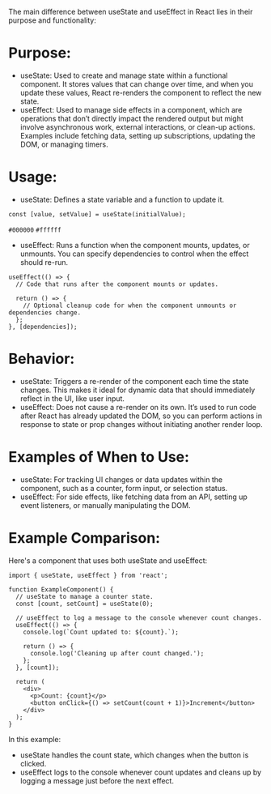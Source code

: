 The main difference between useState and useEffect in React lies in their purpose and functionality:

# Purpose:
+ useState: Used to create and manage state within a functional component. It stores values that can change over time, and when you update these values, React re-renders the component to reflect the new state.
+ useEffect: Used to manage side effects in a component, which are operations that don’t directly impact the rendered output but might involve asynchronous work, external interactions, or clean-up actions. Examples include fetching data, setting up subscriptions, updating the DOM, or managing timers.

# Usage:
+ useState: Defines a state variable and a function to update it.
```
const [value, setValue] = useState(initialValue);
```
`#000000`
`#ffffff`
+ useEffect: Runs a function when the component mounts, updates, or unmounts. You can specify dependencies to control when the effect should re-run.
```
useEffect(() => {
  // Code that runs after the component mounts or updates.

  return () => {
    // Optional cleanup code for when the component unmounts or dependencies change.
  };
}, [dependencies]);
```

# Behavior:
+ useState: Triggers a re-render of the component each time the state changes. This makes it ideal for dynamic data that should immediately reflect in the UI, like user input.
+ useEffect: Does not cause a re-render on its own. It’s used to run code after React has already updated the DOM, so you can perform actions in response to state or prop changes without initiating another render loop.

# Examples of When to Use:
+ useState: For tracking UI changes or data updates within the component, such as a counter, form input, or selection status.
+ useEffect: For side effects, like fetching data from an API, setting up event listeners, or manually manipulating the DOM.

# Example Comparison:
Here's a component that uses both useState and useEffect:
```
import { useState, useEffect } from 'react';

function ExampleComponent() {
  // useState to manage a counter state.
  const [count, setCount] = useState(0);

  // useEffect to log a message to the console whenever count changes.
  useEffect(() => {
    console.log(`Count updated to: ${count}.`);

    return () => {
      console.log('Cleaning up after count changed.');
    };
  }, [count]);

  return (
    <div>
      <p>Count: {count}</p>
      <button onClick={() => setCount(count + 1)}>Increment</button>
    </div>
  );
}
```

In this example:
+ useState handles the count state, which changes when the button is clicked.
+ useEffect logs to the console whenever count updates and cleans up by logging a message just before the next effect.
